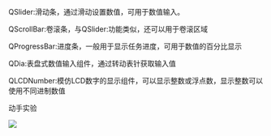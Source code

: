 QSlider:滑动条，通过滑动设置数值，可用于数值输入。

QScrollBar:卷滚条，与QSlider:功能类似，还可以用于卷滚区域

QProgressBar:进度条，一般用于显示任务进度，可用于数值的百分比显示

QDia:表盘式数值输入组件，通过转动表针获取输入值

QLCDNumber:模仿LCD数字的显示组件，可以显示整数或浮点数，显示整数可以使用不同进制数值

动手实验

![](https://gitee.com/hxc8/images2/raw/master/img/202407172215805.jpg)